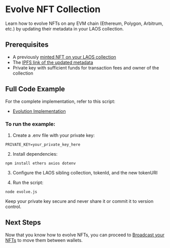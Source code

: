 # Evolve NFT Collection

Learn how to evolve NFTs on any EVM chain (Ethereum, Polygon, Arbitrum, etc.) by updating their metadata in your LAOS collection.

## Prerequisites

- A previously [minted NFT on your LAOS collection](/guides/how-to-without-api/minting.md)  
- The [IPFS link of the updated metadata](/guides/how-to-without-api/ipfs-upload.md)
- Private key with sufficient funds for transaction fees and owner of the collection

## Full Code Example

For the complete implementation, refer to this script:

- [Evolution Implementation](https://github.com/freeverseio/laos-examples/blob/main/evolve.js)

### To run the example:

1. Create a .env file with your private key:
```
PRIVATE_KEY=your_private_key_here
```

2. Install dependencies:
```
npm install ethers axios dotenv
```

3. Configure the LAOS sibling collection, tokenId, and the new tokenURI

4. Run the script:
```
node evolve.js
```

Keep your private key secure and never share it or commit it to version control.

## Next Steps

Now that you know how to evolve NFTs, you can proceed to [Broadcast your NFTs](/guides/how-to-without-api/broadcasting) to move them between wallets.